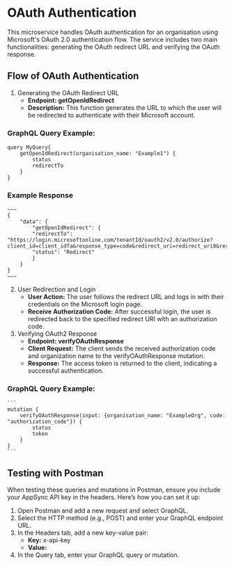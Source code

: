 # OAuth Authentication

This microservice handles OAuth authentication for an organisation using Microsoft's OAuth 2.0 authentication flow. The service includes two main functionalities: generating the OAuth redirect URL and verifying the OAuth response.

## Flow of OAuth Authentication
1. Generating the OAuth Redirect URL
    * **Endpoint: getOpenIdRedirect**
    * **Description:** This function generates the URL to which the user will be redirected to authenticate with their Microsoft account.
### GraphQL Query Example:
    
    query MyQuery{
        getOpenIdRedirect(organisation_name: "Example1") {
            status
            redirectTo
        }
    }
    
### Example Response
    ~~~
    {
        "data": {
            "getOpenIdRedirect": {
            "redirectTo": "https://login.microsoftonline.com/tenantId/oauth2/v2.0/authorize?client_id=client_idfa&response_type=code&redirect_uri=redirect_uri0&response_mode=query&scope=openid+email+profile&state=12345",
            "status": "Redirect"
            }
        }
    }
    ~~~
2. User Redirection and Login
    * **User Action:** The user follows the redirect URL and logs in with their credentials on the Microsoft login page.
    * **Receive Authorization Code:** After successful login, the user is redirected back to the specified redirect URI with an authorization code.
3. Verifying OAuth2 Response
    * **Endpoint: verifyOAuthResponse**
    * **Client Request:** The client sends the received authorization code and organization name to the verifyOAuthResponse mutation.
    * **Response:** The access token is returned to the client, indicating a successful authentication.
### GraphQL Query Example:
    ```
    mutation {
        verifyOAuthResponse(input: {organisation_name: "ExampleOrg", code: "authorization_code"}) {
            status
            token
        }
    }
    ```
## Testing with Postman

When testing these queries and mutations in Postman, ensure you include your AppSync API key in the headers. Here’s how you can set it up:

1. Open Postman and add a new request and select GraphQL.
2. Select the HTTP method (e.g., POST) and enter your GraphQL endpoint URL.
3. In the Headers tab, add a new key-value pair:
    * **Key:** x-api-key
    * **Value:** <Your AppSync API Key>
4. In the Query tab, enter your GraphQL query or mutation.